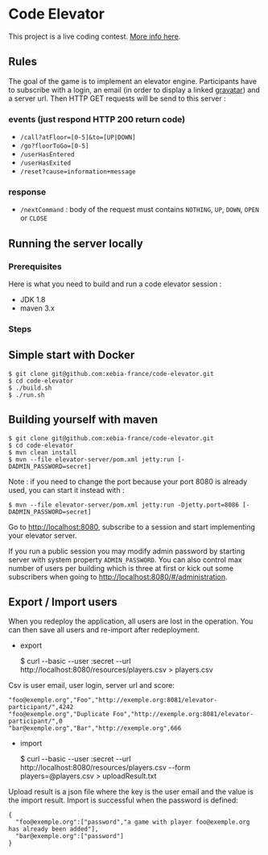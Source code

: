 # Code Elevator

This project is a live coding contest. [More info here](http://xebia-france.github.io/code-elevator).

## Rules

The goal of the game is to implement an elevator engine. Participants have to subscribe with a login, an email (in order
to display a linked [gravatar](http://www.gravatar.com)) and a server url. Then HTTP GET requests will be send to this
server :

### events (just respond HTTP 200 return code)

- `/call?atFloor=[0-5]&to=[UP|DOWN]`
- `/go?floorToGo=[0-5]`
- `/userHasEntered`
- `/userHasExited`
- `/reset?cause=information+message`

### response

- `/nextCommand` : body of the request must contains `NOTHING`, `UP`, `DOWN`, `OPEN` or `CLOSE`

## Running the server locally

### Prerequisites

Here is what you need to build and run a code elevator session :

- JDK 1.8
- maven 3.x

### Steps

## Simple start with Docker

    $ git clone git@github.com:xebia-france/code-elevator.git
    $ cd code-elevator
    $ ./build.sh
    $ ./run.sh

## Building yourself with maven

    $ git clone git@github.com:xebia-france/code-elevator.git
    $ cd code-elevator
    $ mvn clean install
    $ mvn --file elevator-server/pom.xml jetty:run [-DADMIN_PASSWORD=secret]
    
Note : if you need to change the port because your port 8080 is already used, you can start it instead with :

    $ mvn --file elevator-server/pom.xml jetty:run -Djetty.port=8086 [-DADMIN_PASSWORD=secret] 

Go to [http://localhost:8080](http://localhost:8080), subscribe to a session and start implementing your elevator
server.

If you run a public session you may modify admin password by starting server with system property `ADMIN_PASSWORD`. You
can also control max number of users per building which is three at first or kick out some subscribers when going to
[http://localhost:8080/#/administration](http://localhost:8080/#/administration).

## Export / Import users

When you redeploy the application, all users are lost in the operation. You can then save all users and re-import after
redeployment.

- export


    $ curl --basic --user :secret --url http://localhost:8080/resources/players.csv > players.csv

Csv is user email, user login, server url and score:

    "foo@exemple.org","Foo","http://exemple.org:8081/elevator-participant/",4242
    "foo@exemple.org","Duplicate Foo","http://exemple.org:8081/elevator-participant/",0
    "bar@exemple.org","Bar","http://exemple.org",666

- import


    $ curl --basic --user :secret --url http://localhost:8080/resources/players.csv --form players=@players.csv > uploadResult.txt

Upload result is a json file where the key is the user email and the value is the import result. Import is successful
when the password is defined:

    {
      "foo@exemple.org":["password","a game with player foo@exemple.org has already been added"],
      "bar@exemple.org":["password"]
    }
